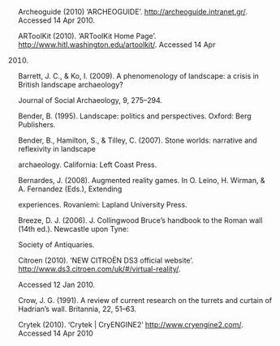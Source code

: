 Archeoguide \(2010\) ‘ARCHEOGUIDE’. <http://archeoguide.intranet.gr/>.
Accessed 14 Apr 2010.

ARToolKit \(2010\). ‘ARToolKit Home Page’.
<http://www.hitl.washington.edu/artoolkit/>. Accessed 14 Apr

2010.

Barrett, J. C., & Ko, I. \(2009\). A phenomenology of landscape: a crisis in
British landscape archaeology?

Journal of Social Archaeology, 9, 275–294.

Bender, B. \(1995\). Landscape: politics and perspectives. Oxford: Berg
Publishers.

Bender, B., Hamilton, S., & Tilley, C. \(2007\). Stone worlds: narrative and
reflexivity in landscape

archaeology. California: Left Coast Press.

Bernardes, J. \(2008\). Augmented reality games. In O. Leino, H. Wirman, & A.
Fernandez \(Eds.\), Extending

experiences. Rovaniemi: Lapland University Press.

Breeze, D. J. \(2006\). J. Collingwood Bruce’s handbook to the Roman wall
\(14th ed.\). Newcastle upon Tyne:

Society of Antiquaries.

Citroen \(2010\). ‘NEW CITROËN DS3 official website’.
<http://www.ds3.citroen.com/uk/#/virtual-reality/>.

Accessed 12 Jan 2010.

Crow, J. G. \(1991\). A review of current research on the turrets and curtain
of Hadrian’s wall. Britannia, 22, 51–63.

Crytek \(2010\). ‘Crytek | CryENGINE2’ <http://www.cryengine2.com/>. Accessed
14 Apr 2010

